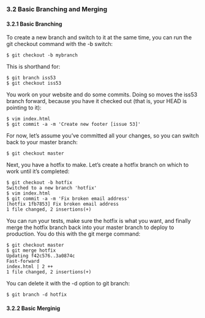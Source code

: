 ### 3.2 Basic Branching and Merging
#### 3.2.1 Basic Branching
To create a new branch and switch to it at the same time, you can run the git checkout command with the -b switch:

    $ git checkout -b mybranch

This is shorthand for:
```
$ git branch iss53
$ git checkout iss53
```
You work on your website and do some commits. Doing so moves the iss53 branch forward, because you have it checked out (that is, your HEAD is pointing to it):
```
$ vim index.html
$ git commit -a -m 'Create new footer [issue 53]'
```
For now, let’s assume you’ve committed all your changes, so you can switch back to your master branch:

    $ git checkout master

Next, you have a hotfix to make. Let’s create a hotfix branch on which to work until it’s completed:
```
$ git checkout -b hotfix
Switched to a new branch 'hotfix'
$ vim index.html
$ git commit -a -m 'Fix broken email address'
[hotfix 1fb7853] Fix broken email address
1 file changed, 2 insertions(+)
```

You can run your tests, make sure the hotfix is what you want, and finally merge the hotfix branch back into your master branch to deploy to production. You do this with the git merge command:
```
$ git checkout master
$ git merge hotfix
Updating f42c576..3a0874c
Fast-forward
index.html | 2 ++
1 file changed, 2 insertions(+)
```
You can delete it with the -d option to git branch:

    $ git branch -d hotfix

#### 3.2.2 Basic Merginig